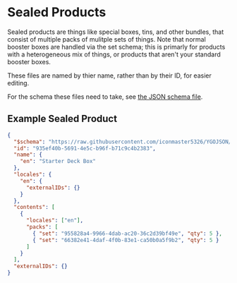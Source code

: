 # Sealed Products

Sealed products are things like special boxes, tins, and other bundles, that consist of multiple packs of mulitple sets of things. Note that normal booster boxes are handled via the set schema; this is primarly for products with a heterogeneous mix of things, or products that aren't your standard booster boxes.

These files are named by thier name, rather than by their ID, for easier editing.

For the schema these files need to take, see [the JSON schema file](../../schema/v1/sealedProduct.json).

## Example Sealed Product

```json
{
  "$schema": "https://raw.githubusercontent.com/iconmaster5326/YGOJSON/main/schema/v1/sealedProduct.json",
  "id": "935ef40b-5691-4e5c-b96f-b71c9c4b2383",
  "name": {
    "en": "Starter Deck Box"
  },
  "locales": {
    "en": {
      "externalIDs": {}
    }
  },
  "contents": [
    {
      "locales": ["en"],
      "packs": [
        { "set": "955828a4-9966-4dab-ac20-36c2d39bf49e", "qty": 5 },
        { "set": "66382e41-4daf-4f0b-83e1-ca50b0a5f9b2", "qty": 5 }
      ]
    }
  ],
  "externalIDs": {}
}
```
